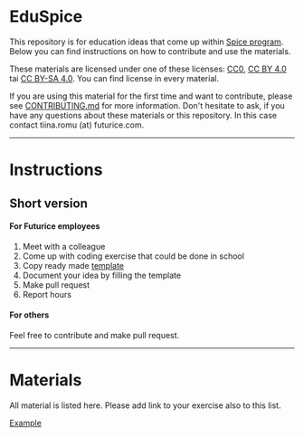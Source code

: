 # EduSpice

This repository is for education ideas that come up within [Spice program](http://spiceprogram.org). Below you can find instructions on how to contribute and use the materials.

These materials are licensed under one of these licenses: [CC0](https://creativecommons.org/publicdomain/zero/1.0/), [CC BY 4.0](https://creativecommons.org/licenses/by/4.0/) tai [CC BY-SA 4.0](https://creativecommons.org/licenses/by-sa/4.0/). You can find license in every material.

If you are using this material for the first time and want to contribute, please see [CONTRIBUTING.md](https://github.com/futurice/eduSpice/blob/master/CONTRIBUTING.md) for more information. Don't hesitate to ask, if you have any questions about these materials or this repository. In this case contact tiina.romu (at) futurice.com.

---

# Instructions

## Short version

#### For Futurice employees

1. Meet with a colleague
2. Come up with coding exercise that could be done in school
3. Copy ready made [template](https://github.com/futurice/eduSpice/blob/master/template.md)
4. Document your idea by filling the template
5. Make pull request
6. Report hours

#### For others

Feel free to contribute and make pull request.

---

# Materials

All material is listed here. Please add link to your exercise also to this list.

[Example](https://github.com/futurice/eduSpice/blob/master/example/example.md)




